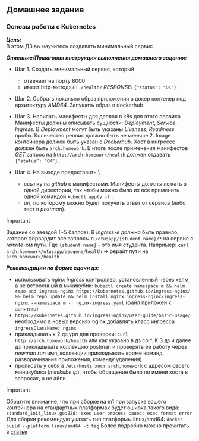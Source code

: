 ## Домашнее задание
### Основы работы с Kubernetes

***Цель:*** \
В этом ДЗ вы научитесь создавать минимальный сервис

***Описание/Пошаговая инструкция выполнения домашнего задания:*** 
- Шаг 1. Создать минимальный сервис, который
  - отвечает на порту 8000
  - имеет http-метод:`GET /health/` *RESPONSE:* `{"status": "OK"}`

- Шаг 2. Cобрать локально образ приложения в докер контенер под архитектуру *AMD64*.
Запушить образ в dockerhub 

- Шаг 3. Написать манифесты для деплоя в k8s для этого сервиса. \
Манифесты должны описывать сущности: _Deployment_, _Service_, _Ingress_.
В _Deployment_ могут быть указаны _Liveness_, _Readiness_ пробы.
Количество реплик должно быть не меньше 2. Image контейнера должен быть указан с _Dockerhub_.
Хост в ингрессе должен быть `arch.homework`. В итоге после применения манифестов _GET_ запрос на `http://arch.homework/health` должен отдавать `{“status”: “OK”}`.

- Шаг 4. На выходе предоставить \
  - ссылку на _github_ c манифестами. Манифесты должны лежать в одной директории, так чтобы можно было их все применить одной командой `kubectl apply -f` .
  - _url_, по которому можно будет получить ответ от сервиса (либо тест в _postman_).

> [!IMPORTANT]
> Задание со звездой (+5 баллов):
  В _Ingress-е_ должно быть правило, которое форвардит все запросы с `/otusapp/{student name}/*` на сервис с _rewrite_-ом пути. Где `{student name}` - это имя студента.
  Например: `curl arch.homework/otusapp/aeugene/health` -> рерайт пути на `arch.homework/health`

***Рекомендации по форме сдачи дз:***
- использовать _nginx ingress_ контроллер, установленный через хелм, а не встроенный в миникубик:
```kubectl create namespace m && helm repo add ingress-nginx https://kubernetes.github.io/ingress-nginx/ && helm repo update && helm install nginx ingress-nginx/ingress-nginx --namespace m -f nginx-ingress.yaml``` (файл приложен к занятию)
- `https://kubernetes.github.io/ingress-nginx/user-guide/basic-usage/`
необходимо в новых версиях nginx добавлять класс ингресса
`ingressClassName: nginx`
- прикладывать к 2 дз урл для проверки: `curl http://arch.homework/health` или как указано в дз со *.
К 3 дз и далее дз прикладывать коллекцию postman и проверять ее работу через _newman run_ имя_коллекции
прикладывать кроме команд разворачивания приложения, команду удаления)
- прописать у себя в `/etc/hosts хост arch.homework` с адресом своего миникубика (_minikube ip_), чтобы обращение было по имени хоста в запросах, а не айпи

> [!IMPORTANT]
> Обратите внимание, что при сборке на m1 при запуске вашего контейнера на стандартных платформах будет ошибка такого вида:
`standard_init_linux.go:228: exec user process caued: exec format error`
Для сборки рекомендую указать тип платформы linux/amd64:
`docker build --platform linux/amd64 -t tag`
Более подробно можно прочитать в [статье](https://programmerah.com/how-to-solve-docker-run-error-standard_init_linux-go219-exec-user-process-caused-exec-format-error-39221/)
